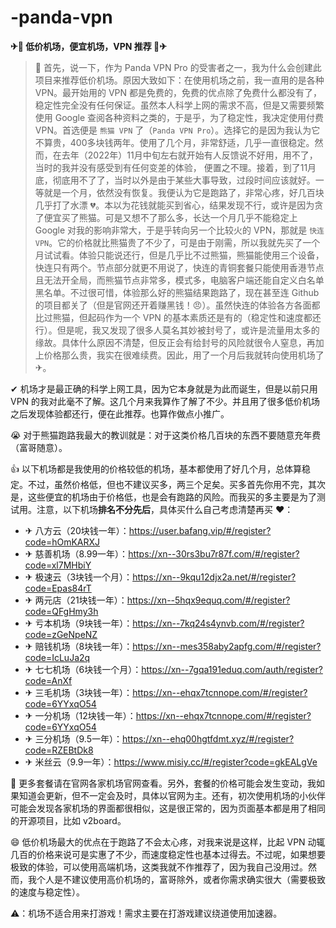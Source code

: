 # -panda-vpn
**✈🚀 低价机场，便宜机场，VPN 推荐 🚀✈**

> 📝 首先，说一下，作为 Panda VPN Pro 的受害者之一，我为什么会创建此项目来推荐低价机场。原因大致如下：在使用机场之前，我一直用的是各种 VPN。最开始用的 VPN 都是免费的，免费的优点除了免费什么都没有了，稳定性完全没有任何保证。虽然本人科学上网的需求不高，但是又需要频繁使用 Google 查阅各种资料之类的，于是乎，为了稳定性，我决定使用付费 VPN。首选便是 `熊猫 VPN` 了（`Panda VPN Pro`）。选择它的是因为我认为它不算贵，400多块钱两年。使用了几个月，非常舒适，几乎一直很稳定。然而，在去年（2022年）11月中旬左右就开始有人反馈说不好用，用不了，当时的我并没有感受到有任何变差的体验， 便置之不理。接着，到了11月底，彻底用不了了，当时以外是由于某些大事导致，过段时间应该就好。一等就是一个月，依然没有恢复。我便认为它是跑路了，非常心疼，好几百块几乎打了水漂 💔。本以为花钱就能买到省心，结果发现不行，或许是因为贪了便宜买了熊猫。可是又想不了那么多，长达一个月几乎不能稳定上 Google 对我的影响非常大，于是乎转向另一个比较火的 VPN，那就是 `快连VPN`。它的价格就比熊猫贵了不少了，可是由于刚需，所以我就先买了一个月试试看。体验只能说还行，但是几乎比不过熊猫，熊猫能使用三个设备，快连只有两个。节点部分就更不用说了，快连的青铜套餐只能使用香港节点且无法开全局，而熊猫节点非常多，模式多，电脑客户端还能自定义白名单黑名单。不过很可惜，体验那么好的熊猫结果跑路了，现在甚至连 Github 的项目都关了（但是官网还开着赚黑钱！😠）。虽然快连的体验各方各面都比过熊猫，但起码作为一个 VPN 的基本素质还是有的（稳定性和速度都还行）。但是呢，我又发现了很多人莫名其妙被封号了，或许是流量用太多的缘故。具体什么原因不清楚，但反正会有给封号的风险就很令人窒息，再加上价格那么贵，我实在很难续费。因此，用了一个月后我就转向使用机场了 ✈。

✔ 机场才是最正确的科学上网工具，因为它本身就是为此而诞生，但是以前只用 VPN 的我对此毫不了解。这几个月来我算作了解了不少。并且用了很多低价机场之后发现体验都还行，便在此推荐。也算作做点小推广。

😭 对于熊猫跑路我最大的教训就是：对于这类价格几百块的东西不要随意充年费（富哥随意）。

👍 以下机场都是我使用的价格较低的机场，基本都使用了好几个月，总体算稳定。不过，虽然价格低，但也不建议买多，两三个足矣。买多首先你用不完，其次是，这些便宜的机场由于价格低，也是会有跑路的风险。而我买的多主要是为了测试用。注意，以下机场**排名不分先后**，具体买什么自己考虑清楚再买 ❤：
- ✈ 八方云（20块钱一年）：https://user.bafang.vip/#/register?code=hOmKARXJ
- ✈ 慈善机场（8.99一年）：https://xn--30rs3bu7r87f.com/#/register?code=xl7MHbiY
- ✈ 极速云（3块钱一个月）：https://xn--9kqu12djx2a.net/#/register?code=Epas84rT
- ✈ 两元店（21块钱一年）：https://xn--5hqx9equq.com/#/register?code=QFgHmy3h
- ✈ 亏本机场（9块钱一年）：https://xn--7kq24s4ynvb.com/#/register?code=zGeNpeNZ
- ✈ 赔钱机场（8块钱一年）：https://xn--mes358aby2apfg.com/#/register?code=IcLuJa2q
- ✈ 七七机场（6块钱一个月）：https://xn--7gqa191eduq.com/auth/register?code=AnXf
- ✈ 三毛机场（3块钱一年）：https://xn--ehqx7tcnnope.com/#/register?code=6YYxqO54
- ✈ 一分机场（12块钱一年）：https://xn--ehqx7tcnnope.com/#/register?code=6YYxqO54
- ✈ 三分机场（9.5一年）：https://xn--ehq00hgtfdmt.xyz/#/register?code=RZEBtDk8
- ✈ 米丝云（9.9一年）：https://www.misiy.cc/#/register?code=gkEALgVe

👀 更多套餐请在官网各家机场官网查看。另外，套餐的价格可能会发生变动，我如果知道会更新，但不一定会及时，具体以官网为主。还有，初次使用机场的小伙伴可能会发现各家机场的界面都很相似，这是很正常的，因为页面基本都是用了相同的开源项目，比如 v2board。

😄 低价机场最大的优点在于跑路了不会太心疼，对我来说是这样，比起 VPN 动辄几百的价格来说可是实惠了不少，而速度稳定性也基本过得去。不过呢，如果想要极致的体验，可以使用高端机场，这类我就不作推荐了，因为我自己没用过。然而，我个人是不建议使用高价机场的，富哥除外，或者你需求确实很大（需要极致的速度与稳定性）。

⚠：机场不适合用来打游戏！需求主要在打游戏建议绕道使用加速器。
